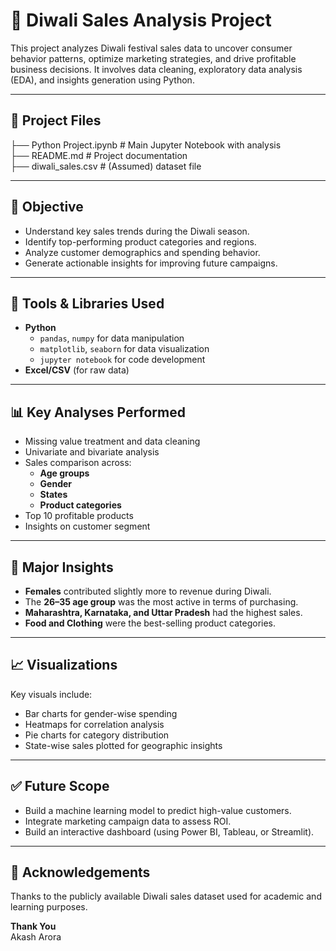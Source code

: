 # 🎇 Diwali Sales Analysis Project

This project analyzes Diwali festival sales data to uncover consumer behavior patterns, optimize marketing strategies, and drive profitable business decisions. It involves data cleaning, exploratory data analysis (EDA), and insights generation using Python.

---

## 📁 Project Files

├── Python Project.ipynb # Main Jupyter Notebook with analysis  
├── README.md # Project documentation  
├── diwali_sales.csv # (Assumed) dataset file

---

## 🎯 Objective

- Understand key sales trends during the Diwali season.
- Identify top-performing product categories and regions.
- Analyze customer demographics and spending behavior.
- Generate actionable insights for improving future campaigns.

---

## 🧰 Tools & Libraries Used

- **Python**
  - `pandas`, `numpy` for data manipulation
  - `matplotlib`, `seaborn` for data visualization
  - `jupyter notebook` for code development
- **Excel/CSV** (for raw data)

---

## 📊 Key Analyses Performed

- Missing value treatment and data cleaning
- Univariate and bivariate analysis
- Sales comparison across:
  - **Age groups**
  - **Gender**
  - **States**
  - **Product categories**
- Top 10 profitable products
- Insights on customer segment
---

## 📌 Major Insights

- **Females** contributed slightly more to revenue during Diwali.
- The **26–35 age group** was the most active in terms of purchasing.
- **Maharashtra, Karnataka, and Uttar Pradesh** had the highest sales.
- **Food and Clothing** were the best-selling product categories.

---

## 📈 Visualizations

Key visuals include:
- Bar charts for gender-wise spending
- Heatmaps for correlation analysis
- Pie charts for category distribution
- State-wise sales plotted for geographic insights

---

## ✅ Future Scope

- Build a machine learning model to predict high-value customers.
- Integrate marketing campaign data to assess ROI.
- Build an interactive dashboard (using Power BI, Tableau, or Streamlit).

---

## 🙌 Acknowledgements

Thanks to the publicly available Diwali sales dataset used for academic and learning purposes.  
  

**Thank You**  
Akash Arora

